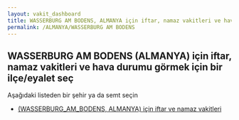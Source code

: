 ```yaml
---
layout: vakit_dashboard
title: WASSERBURG AM BODENS, ALMANYA için iftar, namaz vakitleri ve hava durumu - ilçe/eyalet seç
permalink: /ALMANYA/WASSERBURG AM BODENS
---
```


## WASSERBURG AM BODENS (ALMANYA) için iftar, namaz vakitleri ve hava durumu  görmek için bir ilçe/eyalet seç

Aşağıdaki listeden bir şehir ya da semt seçin

* [ (WASSERBURG_AM_BODENS, ALMANYA) için iftar ve namaz vakitleri](/ALMANYA/WASSERBURG_AM_BODENS/)

<script type="text/javascript">
  var GLOBAL_COUNTRY = 'ALMANYA';
  var GLOBAL_CITY = 'WASSERBURG AM BODENS';
  var GLOBAL_STATE = 'WASSERBURG AM BODENS';
</script>
